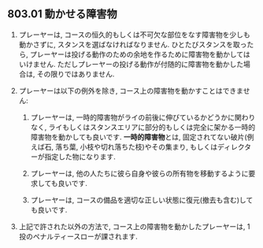 ## 803.01 動かせる障害物

1. プレーヤーは,
コースの恒久的もしくは不可欠な部位をなす障害物を少しも動かさずに,
スタンスを選ばなければなりません.
ひとたびスタンスを取ったら,
プレーヤーは投げる動作のための余地を作るために障害物を動かしてはいけません.
ただしプレーヤーの投げる動作が付随的に障害物を動かした場合は,
その限りではありません.

1. プレーヤーは以下の例外を除き,
コース上の障害物を動かすことはできません:

    1. プレーヤーは,
    一時的障害物がライの前後に伸びているかどうかに関わりなく,
    ライもしくはスタンスエリアに部分的もしくは完全に架かる一時的障害物を動かしても良いです.
    **一時的障害物**とは,
    固定されてない破片(例えば石, 落ち葉, 小枝や切れ落ちた枝)やその集まり,
    もしくはディレクターが指定した物になります.

    1. プレーヤーは,
    他の人たちに彼ら自身や彼らの所有物を移動するように要求しても良いです.

    1. プレーヤーは,
    コースの備品を適切な正しい状態に復元(撤去も含む)しても良いです.

1. 上記で許された以外の方法で,
コース上の障害物を動かしたプレーヤーは,
1投のペナルティースローが課されます.
